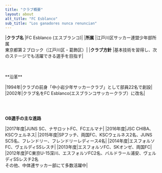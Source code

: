 ```yaml
---
title: "クラブ概要"
layout: about
alt_title: "FC Esblanco"
sub_title: "Los ganadores nunca renuncian"
---
```


|**クラブ名**  |FC Esblanco (エスブランコ)|
|**所属**  |江戸川区サッカー連盟少年部所属<br>東京都第２ブロック（江戸川区・葛飾区）|
|**クラブ方針**  |基本技術を習得し、次のステージでも活躍できる選手を目指す|

<br>
<br>
**沿革**

|1994年|クラブの前身「中小岩少年サッカークラブ」として部員22名で創設|
|2002年|クラブ名をFC Esblanco(エスブランコサッカークラブ）に改名|

<br>
<br>

**OB選手の主な進路**

|2017年度|JUNS SC、ナサロットFC、FCエルマナ|
|2016年度|JSC CHIBA、KSCウェルネス|
|2015年度|SPフッチ、両国FC、KSCウェルネス2名、JUNS SC5名、フレンドリー、フレンドリーレディース4名|
|2014年度|エスフォルソFC、ヴェルディSSレスチ|
|2013年度|エスフォルソFC、SKオンゼ、両国FC|
|2012年度|FC東京U-15深川、エスフォルソFC2名、バルドラール浦安、ヴェルディSSレスチ2名<br>その他、中体連サッカー部にて多数活躍中|
